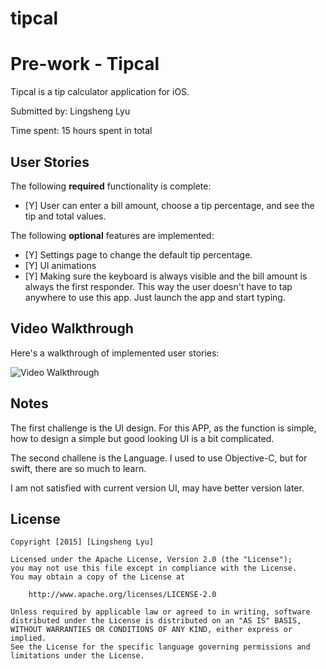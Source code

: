 # tipcal
# Pre-work - Tipcal

Tipcal is a tip calculator application for iOS.

Submitted by: Lingsheng Lyu

Time spent: 15 hours spent in total

## User Stories

The following **required** functionality is complete:
* [Y] User can enter a bill amount, choose a tip percentage, and see the tip and total values.

The following **optional** features are implemented:
* [Y] Settings page to change the default tip percentage.
* [Y] UI animations
* [Y] Making sure the keyboard is always visible and the bill amount is always the first responder. This way the user doesn't have to tap anywhere to use this app. Just launch the app and start typing.


## Video Walkthrough 

Here's a walkthrough of implemented user stories:

<img src='http://i.imgur.com/SYaSqVI.gif?1' title='Video Walkthrough' width='' alt='Video Walkthrough' />

## Notes

The first challenge is the UI design. For this APP, as the function is simple, how to design a simple but good looking UI is a bit complicated. 

The second challene is the Language. I used to use Objective-C, but for swift, there are so much to learn.

I am not satisfied with current version UI, may have better version later.

## License

    Copyright [2015] [Lingsheng Lyu]

    Licensed under the Apache License, Version 2.0 (the "License");
    you may not use this file except in compliance with the License.
    You may obtain a copy of the License at

        http://www.apache.org/licenses/LICENSE-2.0

    Unless required by applicable law or agreed to in writing, software
    distributed under the License is distributed on an "AS IS" BASIS,
    WITHOUT WARRANTIES OR CONDITIONS OF ANY KIND, either express or implied.
    See the License for the specific language governing permissions and
    limitations under the License.

